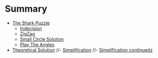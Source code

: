 # Summary

- [The Shark Puzzle](./puzzle.md)
  - [Indecision](./indecision.md)
  - [ZigZag](./zigzag.md)
  - [Small Circle Solution](./circle.md)
  - [Play The Angles](./angles.md)
- [Theoretical Solution](./theory.md)
  //- [Simplification](./simple.md)
  //- [Simplification continuedz](./simple2.md)

